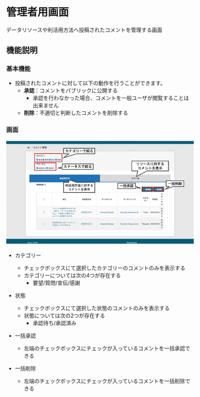 # 管理者用画面

データリソースや利活用方法へ投稿されたコメントを管理する画面

## 機能説明

### 基本機能

* 投稿されたコメントに対して以下の動作を行うことができます。
  * **承認**：コメントをパブリックに公開する
    * 承認を行わなかった場合、コメントを一般ユーザが閲覧することは出来ません
  * **削除**：不適切と判断したコメントを削除する

### 画面

![管理者用画面イメージ](../assets/admin_comments_image.jpg)

* カテゴリー
  * チェックボックスにて選択したカテゴリーのコメントのみを表示する
  * カテゴリーについては次の4つが存在する
    * 要望/質問/宣伝/感謝

* 状態
  * チェックボックスにて選択した状態のコメントのみを表示する
  * 状態については次の2つが存在する
    * 承認待ち/承認済み

* 一括承認
  * 左端のチェックボックスにチェックが入っているコメントを一括承認できる

* 一括削除
  * 左端のチェックボックスにチェックが入っているコメントを一括削除できる
